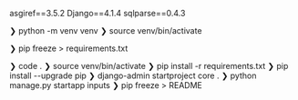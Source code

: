 asgiref==3.5.2
Django==4.1.4
sqlparse==0.4.3


❯ python -m venv venv
❯ source venv/bin/activate

❯ pip freeze > requirements.txt

❯ code .
❯ source venv/bin/activate
❯ pip install -r requirements.txt
❯ pip install --upgrade pip
❯ django-admin startproject core .
❯ python manage.py startapp inputs
❯ pip freeze > README
